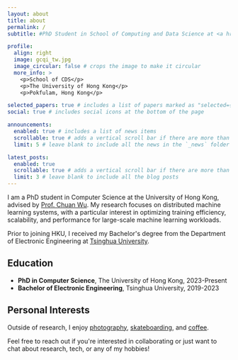 ```yaml
---
layout: about
title: about
permalink: /
subtitle: #PhD Student in School of Computing and Data Science at <a href='https://www.cs.hku.hk/'>The University of Hong Kong</a>

profile:
  align: right
  image: gcqi_tw.jpg
  image_circular: false # crops the image to make it circular
  more_info: >
    <p>School of CDS</p>
    <p>The University of Hong Kong</p>
    <p>Pokfulam, Hong Kong</p>

selected_papers: true # includes a list of papers marked as "selected={true}"
social: true # includes social icons at the bottom of the page

announcements:
  enabled: true # includes a list of news items
  scrollable: true # adds a vertical scroll bar if there are more than 3 news items
  limit: 5 # leave blank to include all the news in the `_news` folder

latest_posts:
  enabled: true
  scrollable: true # adds a vertical scroll bar if there are more than 3 new posts items
  limit: 3 # leave blank to include all the blog posts
---
```


I am a PhD student in Computer Science at the University of Hong Kong, advised by [Prof. Chuan Wu](https://i.cs.hku.hk/~cwu/). My research focuses on distributed machine learning systems, with a particular interest in optimizing training efficiency, scalability, and performance for large-scale machine learning workloads.

Prior to joining HKU, I received my Bachelor's degree from the Department of Electronic Engineering at [Tsinghua University](https://www.ee.tsinghua.edu.cn/).


## Education

- **PhD in Computer Science**, The University of Hong Kong, 2023-Present
- **Bachelor of Electronic Engineering**, Tsinghua University, 2019-2023

## Personal Interests

Outside of research, I enjoy [photography](https://www.xiaohongshu.com/user/profile/610029a20000000001001b17), [skateboarding](https://www.xiaohongshu.com/user/profile/610029a20000000001001b17), and [coffee](https://www.xiaohongshu.com/user/profile/610029a20000000001001b17).

Feel free to reach out if you're interested in collaborating or just want to chat about research, tech, or any of my hobbies!